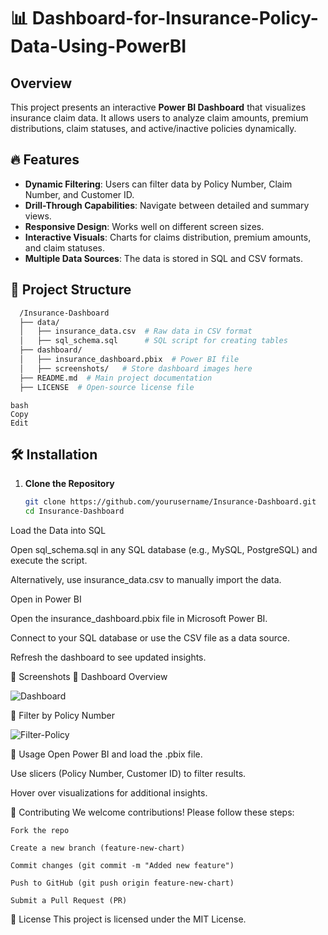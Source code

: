 # 📊 Dashboard-for-Insurance-Policy-Data-Using-PowerBI

## Overview
This project presents an interactive **Power BI Dashboard** that visualizes insurance claim data. It allows users to analyze claim amounts, premium distributions, claim statuses, and active/inactive policies dynamically.

## 🔥 Features
- **Dynamic Filtering**: Users can filter data by Policy Number, Claim Number, and Customer ID.
- **Drill-Through Capabilities**: Navigate between detailed and summary views.
- **Responsive Design**: Works well on different screen sizes.
- **Interactive Visuals**: Charts for claims distribution, premium amounts, and claim statuses.
- **Multiple Data Sources**: The data is stored in SQL and CSV formats.

## 📁 Project Structure
```sh
  /Insurance-Dashboard
  ├── data/
  │   ├── insurance_data.csv  # Raw data in CSV format
  │   ├── sql_schema.sql      # SQL script for creating tables
  ├── dashboard/
  │   ├── insurance_dashboard.pbix  # Power BI file
  │   ├── screenshots/   # Store dashboard images here
  ├── README.md  # Main project documentation
  ├── LICENSE  # Open-source license file
```
```
bash
Copy
Edit
```
## 🛠 Installation
1. **Clone the Repository**
   ```sh
   git clone https://github.com/yourusername/Insurance-Dashboard.git
   cd Insurance-Dashboard
Load the Data into SQL

Open sql_schema.sql in any SQL database (e.g., MySQL, PostgreSQL) and execute the script.

Alternatively, use insurance_data.csv to manually import the data.

Open in Power BI

Open the insurance_dashboard.pbix file in Microsoft Power BI.

Connect to your SQL database or use the CSV file as a data source.

Refresh the dashboard to see updated insights.

🎥 Screenshots
📌 Dashboard Overview

![Dashboard](https://github.com/Dynamicsubham/Dashboard-for-Insurance-Policy-Data-Using-PowerBI/blob/master/Dashboard/Screenshot%201.png)

📌 Filter by Policy Number

![Filter-Policy](https://github.com/Dynamicsubham/Dashboard-for-Insurance-Policy-Data-Using-PowerBI/blob/master/Dashboard/Screenshot%202.png)


🚀 Usage
Open Power BI and load the .pbix file.

Use slicers (Policy Number, Customer ID) to filter results.

Hover over visualizations for additional insights.

🤝 Contributing
We welcome contributions! Please follow these steps:

    Fork the repo

    Create a new branch (feature-new-chart)

    Commit changes (git commit -m "Added new feature")

    Push to GitHub (git push origin feature-new-chart)

    Submit a Pull Request (PR)

📜 License
This project is licensed under the MIT License.
